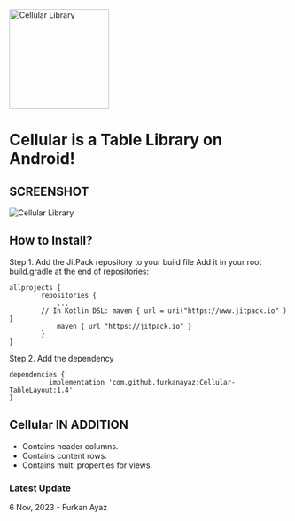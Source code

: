<img src="https://raw.githubusercontent.com/furkanayaz/Cellular/master/cellular.png" width="180" height="180" title="Logo" align="middle" alt="Cellular Library">

# Cellular is a Table Library on Android!

## SCREENSHOT

<img src="https://raw.githubusercontent.com/furkanayaz/Cellular/master/ss.jpeg" title="Logo" align="middle" alt="Cellular Library">

## How to Install?
Step 1. Add the JitPack repository to your build file
Add it in your root build.gradle at the end of repositories:
```
allprojects {
        repositories {
            ...
	    // In Kotlin DSL: maven { url = uri("https://www.jitpack.io" ) }
            maven { url "https://jitpack.io" }
        }
}
```
Step 2. Add the dependency
```
dependencies {
	      implementation 'com.github.furkanayaz:Cellular-TableLayout:1.4'
}
```
## Cellular IN ADDITION

* Contains header columns.
* Contains content rows.
* Contains multi properties for views.

### Latest Update

6 Nov, 2023 - Furkan Ayaz
